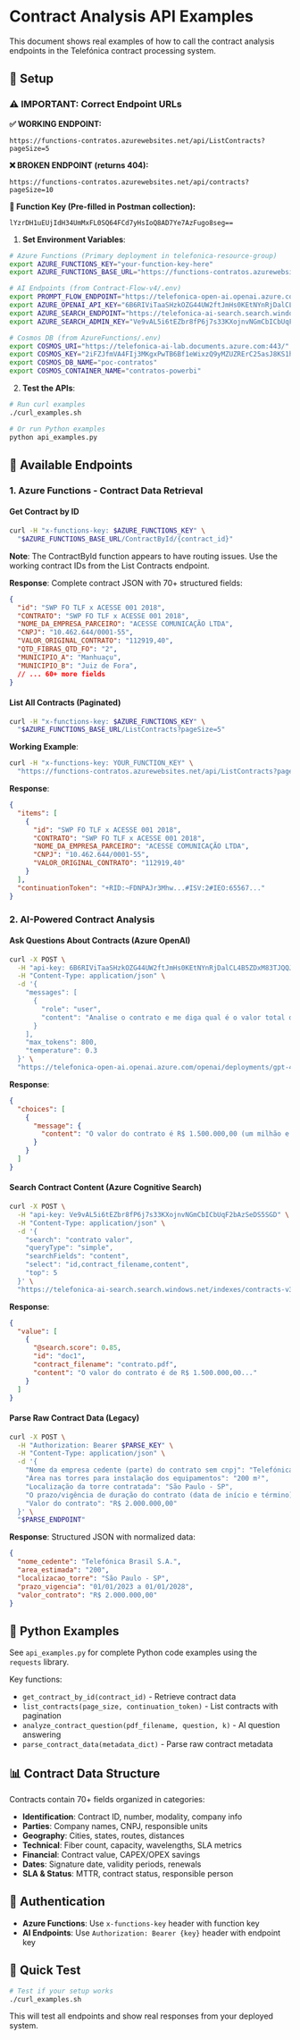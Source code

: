 # Contract Analysis API Examples

This document shows real examples of how to call the contract analysis endpoints in the Telefónica contract processing system.

## 🔧 Setup

### ⚠️ **IMPORTANT: Correct Endpoint URLs**

**✅ WORKING ENDPOINT:**
```
https://functions-contratos.azurewebsites.net/api/ListContracts?pageSize=5
```

**❌ BROKEN ENDPOINT (returns 404):**
```
https://functions-contratos.azurewebsites.net/api/contracts?pageSize=10
```

**🔑 Function Key (Pre-filled in Postman collection):**
```
lYzrDH1uEUjIdH34UmMxFL0SQ64FCd7yHsIoQ8AD7Ye7AzFugo8seg==
```

1. **Set Environment Variables**:
```bash
# Azure Functions (Primary deployment in telefonica-resource-group)
export AZURE_FUNCTIONS_KEY="your-function-key-here"
export AZURE_FUNCTIONS_BASE_URL="https://functions-contratos.azurewebsites.net/api"

# AI Endpoints (from Contract-Flow-v4/.env)
export PROMPT_FLOW_ENDPOINT="https://telefonica-open-ai.openai.azure.com"
export AZURE_OPENAI_API_KEY="6B6RIViTaaSHzkOZG44UW2ftJmHs0KEtNYnRjDalCL4B5ZDxM83TJQQJ99ALACYeBjFXJ3w3AAABACOGZba9"
export AZURE_SEARCH_ENDPOINT="https://telefonica-ai-search.search.windows.net"
export AZURE_SEARCH_ADMIN_KEY="Ve9vAL5i6tEZbr8fP6j7s33KXojnvNGmCbICbUqF2bAzSeDS5SGD"

# Cosmos DB (from AzureFunctions/.env)
export COSMOS_URI="https://telefonica-ai-lab.documents.azure.com:443/"
export COSMOS_KEY="2iFZJfmVA4FIj3MKgxPwTB6Bf1eWixzQ9yMZUZRErC25asJ8KS1hmZaSHeIvnLDUvRwpKTCyBjLLACDb5Jsz7A=="
export COSMOS_DB_NAME="poc-contratos"
export COSMOS_CONTAINER_NAME="contratos-powerbi"
```

2. **Test the APIs**:
```bash
# Run curl examples
./curl_examples.sh

# Or run Python examples
python api_examples.py
```

## 📡 Available Endpoints

### 1. Azure Functions - Contract Data Retrieval

#### Get Contract by ID
```bash
curl -H "x-functions-key: $AZURE_FUNCTIONS_KEY" \
  "$AZURE_FUNCTIONS_BASE_URL/ContractById/{contract_id}"
```

**Note**: The ContractById function appears to have routing issues. Use the working contract IDs from the List Contracts endpoint.

**Response**: Complete contract JSON with 70+ structured fields:
```json
{
  "id": "SWP FO TLF x ACESSE 001 2018",
  "CONTRATO": "SWP FO TLF x ACESSE 001 2018",
  "NOME_DA_EMPRESA_PARCEIRO": "ACESSE COMUNICAÇÃO LTDA",
  "CNPJ": "10.462.644/0001-55",
  "VALOR_ORIGINAL_CONTRATO": "112919,40",
  "QTD_FIBRAS_QTD_FO": "2",
  "MUNICIPIO_A": "Manhuaçu",
  "MUNICIPIO_B": "Juiz de Fora",
  // ... 60+ more fields
}
```

#### List All Contracts (Paginated)
```bash
curl -H "x-functions-key: $AZURE_FUNCTIONS_KEY" \
  "$AZURE_FUNCTIONS_BASE_URL/ListContracts?pageSize=5"
```

**Working Example**:
```bash
curl -H "x-functions-key: YOUR_FUNCTION_KEY" \
  "https://functions-contratos.azurewebsites.net/api/ListContracts?pageSize=5"
```

**Response**:
```json
{
  "items": [
    {
      "id": "SWP FO TLF x ACESSE 001 2018",
      "CONTRATO": "SWP FO TLF x ACESSE 001 2018",
      "NOME_DA_EMPRESA_PARCEIRO": "ACESSE COMUNICAÇÃO LTDA",
      "CNPJ": "10.462.644/0001-55",
      "VALOR_ORIGINAL_CONTRATO": "112919,40"
    }
  ],
  "continuationToken": "+RID:~FDNPAJr3Mhw...#ISV:2#IEO:65567..."
}
```

### 2. AI-Powered Contract Analysis

#### Ask Questions About Contracts (Azure OpenAI)
```bash
curl -X POST \
  -H "api-key: 6B6RIViTaaSHzkOZG44UW2ftJmHs0KEtNYnRjDalCL4B5ZDxM83TJQQJ99ALACYeBjFXJ3w3AAABACOGZba9" \
  -H "Content-Type: application/json" \
  -d '{
    "messages": [
      {
        "role": "user",
        "content": "Analise o contrato e me diga qual é o valor total do contrato?"
      }
    ],
    "max_tokens": 800,
    "temperature": 0.3
  }' \
  "https://telefonica-open-ai.openai.azure.com/openai/deployments/gpt-4/chat/completions?api-version=2023-12-01-preview"
```

**Response**:
```json
{
  "choices": [
    {
      "message": {
        "content": "O valor do contrato é R$ 1.500.000,00 (um milhão e quinhentos mil reais)."
      }
    }
  ]
}
```

#### Search Contract Content (Azure Cognitive Search)
```bash
curl -X POST \
  -H "api-key: Ve9vAL5i6tEZbr8fP6j7s33KXojnvNGmCbICbUqF2bAzSeDS5SGD" \
  -H "Content-Type: application/json" \
  -d '{
    "search": "contrato valor",
    "queryType": "simple",
    "searchFields": "content",
    "select": "id,contract_filename,content",
    "top": 5
  }' \
  "https://telefonica-ai-search.search.windows.net/indexes/contracts-v3-large/docs/search?api-version=2023-11-01"
```

**Response**:
```json
{
  "value": [
    {
      "@search.score": 0.85,
      "id": "doc1",
      "contract_filename": "contrato.pdf",
      "content": "O valor do contrato é de R$ 1.500.000,00..."
    }
  ]
}
```

#### Parse Raw Contract Data (Legacy)
```bash
curl -X POST \
  -H "Authorization: Bearer $PARSE_KEY" \
  -H "Content-Type: application/json" \
  -d '{
    "Nome da empresa cedente (parte) do contrato sem cnpj": "Telefónica Brasil S.A.",
    "Área nas torres para instalação dos equipamentos": "200 m²",
    "Localização da torre contratada": "São Paulo - SP",
    "O prazo/vigência de duração do contrato (data de início e término)": "01/01/2023 a 01/01/2028",
    "Valor do contrato": "R$ 2.000.000,00"
  }' \
  "$PARSE_ENDPOINT"
```

**Response**: Structured JSON with normalized data:
```json
{
  "nome_cedente": "Telefónica Brasil S.A.",
  "area_estimada": "200",
  "localizacao_torre": "São Paulo - SP",
  "prazo_vigencia": "01/01/2023 a 01/01/2028",
  "valor_contrato": "R$ 2.000.000,00"
}
```

## 🐍 Python Examples

See `api_examples.py` for complete Python code examples using the `requests` library.

Key functions:
- `get_contract_by_id(contract_id)` - Retrieve contract data
- `list_contracts(page_size, continuation_token)` - List contracts with pagination
- `analyze_contract_question(pdf_filename, question, k)` - AI question answering
- `parse_contract_data(metadata_dict)` - Parse raw contract metadata

## 📊 Contract Data Structure

Contracts contain 70+ fields organized in categories:

- **Identification**: Contract ID, number, modality, company info
- **Parties**: Company names, CNPJ, responsible units
- **Geography**: Cities, states, routes, distances
- **Technical**: Fiber count, capacity, wavelengths, SLA metrics
- **Financial**: Contract value, CAPEX/OPEX savings
- **Dates**: Signature date, validity periods, renewals
- **SLA & Status**: MTTR, contract status, responsible person

## 🔑 Authentication

- **Azure Functions**: Use `x-functions-key` header with function key
- **AI Endpoints**: Use `Authorization: Bearer {key}` header with endpoint key

## 🚀 Quick Test

```bash
# Test if your setup works
./curl_examples.sh
```

This will test all endpoints and show real responses from your deployed system.
